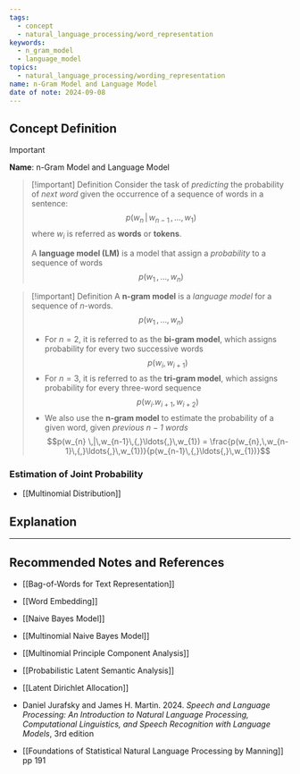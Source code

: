 ```yaml
---
tags:
  - concept
  - natural_language_processing/word_representation
keywords:
  - n_gram_model
  - language_model
topics:
  - natural_language_processing/wording_representation
name: n-Gram Model and Language Model
date of note: 2024-09-08
---
```


## Concept Definition

>[!important]
>**Name**: n-Gram Model and Language Model

>[!important] Definition
>Consider the task of *predicting* the probability of *next word* given the occurrence of a sequence of words in a sentence: $$p(w_{n} \,|\,w_{n-1}\,{,}\ldots{,}\,w_{1})$$ 
>where $w_{i}$ is referred as **words** or **tokens**.
>
>A **language model (LM)** is a model that assign a *probability* to a sequence of words $$p(w_{1}\,{,}\ldots{,}\,w_{n})$$

>[!important] Definition
>A **n-gram model** is a *language model* for a sequence of $n$-words. $$p(w_{1}\,{,}\ldots{,}\,w_{n})$$
>- For $n=2$, it is referred to as the **bi-gram model**, which assigns probability for every two successive words $$p(w_{i}, w_{i+1})$$
>- For $n=3$, it is referred to as the **tri-gram model**, which assigns probability for every three-word sequence $$p(w_{i}. w_{i+1}, w_{i+2})$$
>- We also use the **n-gram model** to estimate the probability of a given word, given *previous $n-1$ words* $$p(w_{n} \,|\,w_{n-1}\,{,}\ldots{,}\,w_{1}) = \frac{p(w_{n},\,w_{n-1}\,{,}\ldots{,}\,w_{1})}{p(w_{n-1}\,{,}\ldots{,}\,w_{1})}$$ 

### Estimation of Joint Probability



- [[Multinomial Distribution]]



## Explanation





-----------
##  Recommended Notes and References


- [[Bag-of-Words for Text Representation]]
- [[Word Embedding]]
- [[Naive Bayes Model]]
- [[Multinomial Naive Bayes Model]]
- [[Multinomial Principle Component Analysis]]
- [[Probabilistic Latent Semantic Analysis]]
- [[Latent Dirichlet Allocation]]

- Daniel Jurafsky and James H. Martin. 2024. *Speech and Language Processing: An Introduction to Natural Language Processing, Computational Linguistics, and Speech Recognition with Language Models*, 3rd edition
- [[Foundations of Statistical Natural Language Processing by Manning]] pp 191